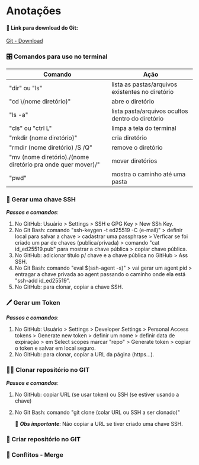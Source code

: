 # Anotações

#### :link: Link para download do  Git:

[Git - Download](https://git-scm.com/downloads)



### :control_knobs: Comandos para uso no terminal

| Comando                                                      | Ação                                             |
| ------------------------------------------------------------ | ------------------------------------------------ |
| "dir" ou "ls"                                                | lista as pastas/arquivos existentes no diretório |
| "cd \\(nome diretório)"                                      | abre o diretório                                 |
| "ls -a"                                                      | lista pasta/arquivos ocultos dentro do diretório |
| "cls" ou "ctrl L"                                            | limpa a tela do terminal                         |
| "mkdir (nome diretório)"                                     | cria diretório                                   |
| "rmdir (nome diretório) /S /Q"                               | remove o diretório                               |
| "mv (nome diretório)./(nome diretório pra onde quer mover)/" | mover diretórios                                 |
| "pwd"                                                        | mostra o caminho até uma pasta                   |



### :key: Gerar uma chave SSH

***Passos e comandos***:

1. No GitHub: Usuário > Settings > SSH e GPG Key > New SSh Key.
2. No Git Bash: comando "ssh-keygen -t ed25519 -C (e-mail)" > definir local para salvar a chave > cadastrar uma passphrase > Verficar se foi criado um par de chaves  (publica/privada) > comando "cat id_ed25519.pub" para mostrar a chave pública > copiar chave pública.
3. No GitHub: adicionar título p/ chave e a chave pública no GitHub > Ass SSH.
4. No Git Bash: comando "eval $(ssh-agent -s)" > vai gerar um agent pid > entragar a chave privada ao agent  passando o caminho onde ela está "ssh-add id_ed25519".
5. No GitHub: para clonar, copiar a chave SSH.

### :pen: Gerar um Token

***Passos e comandos***:

1. No GitHub: Usuário > Settings > Developer Settings > Personal Access tokens > Generate new token > definir um nome > definir data de expiração > em Select scopes marcar "repo" > Generate token > copiar o token e salvar em local seguro.
2. No GitHub: para clonar, copiar a URL da página (https...).

### 👬🏿 Clonar repositório no GIT

***Passos e comandos***:

1. No GitHub: copiar URL (se usar token) ou SSH (se estiver usando a chave)

2. No Git Bash: comando "git clone (colar URL ou SSH a ser clonado)"

   🚨 ***Obs importante***: Não copiar a URL se tiver criado uma chave SSH.

### :muscle: Criar repositório no GIT



### :wrench: Conflitos - Merge





